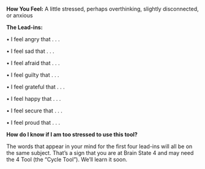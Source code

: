 **How You Feel:** A little stressed, perhaps overthinking, slightly disconnected, or anxious

**The Lead-ins:**

• I feel angry that . . .

• I feel sad that . . .

• I feel afraid that . . .

• I feel guilty that . . .

• I feel grateful that . . .

• I feel happy that . . .

• I feel secure that . . .

• I feel proud that . . .

**How do I know if I am too stressed to use this tool?**

The words that appear in your mind for the first four lead-ins will all be on the same subject. That’s a sign that you are at Brain State 4 and may need the 4 Tool (the “Cycle Tool”). We’ll learn it soon.